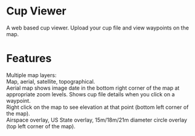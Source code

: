 # Cup Viewer
A web based cup viewer. Upload your cup file and view waypoints on the map.  

# Features
Multiple map layers:  
Map, aerial, satellite, topographical.  
Aerial map shows image date in the bottom right corner of the map at appropriate zoom levels.
Shows cup file details when you click on a waypoint.  
Right click on the map to see elevation at that point (bottom left corner of the map).  
Airspace overlay, US State overlay, 15m/18m/21m diameter circle overlay (top left corner of the map).  
